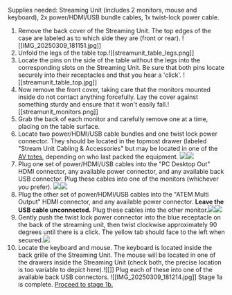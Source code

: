 Supplies needed: Streaming Unit (includes 2 monitors, mouse and keyboard), 2x power/HDMI/USB bundle cables, 1x twist-lock power cable.
1. Remove the back cover of the Streaming Unit. The top edges of the case are labeled as to which side they are (front or rear).
![[IMG_20250309_181151.jpg]]
2. Unfold the legs of the table top.![[streamunit_table_legs.png]]
3. Locate the pins on the side of the table without the legs into the corresponding slots on the Streaming Unit. Be sure that both pins locate securely into their receptacles and that you hear a 'click'. ![[streamunit_table_top.jpg]]
4. Now remove the front cover, taking care that the monitors mounted inside do not contact anything forcefully. Lay the cover against something sturdy and ensure that it won't easily fall.![[streamunit_monitors.png]]
5. Grab the back of each monitor and carefully remove one at a time, placing on the table surface.
6. Locate two power/HDMI/USB cable bundles and one twist lock power connector. They should be located in the topmost drawer (labeled "Stream Unit Cabling & Accessories" but may be located in one of the [AV totes](FRC-AV/index.md#Equipment%20Locations), depending on who last packed the equipment. ![](IMG_20250222_154837.jpg)![](IMG_20250222_155140.jpg)
7. Plug one set of power/HDMI/USB cables into the "PC Desktop Out" HDMI connector, any available power connector, and any available back USB connector. Plug these cables into one of the monitors (whichever you prefer). ![](IMG_20250222_155234_marked.jpg)![](IMG_20250222_155349.jpg)
8. Plug the other set of power/HDMI/USB cables into the "ATEM Multi Output" HDMI connector, and any available power connector. **Leave the USB cable unconnected.** Plug these cables into the other monitor.![](IMG_20250222_155509_marked.jpg)![](IMG_20250222_155617%201.jpg)
9. Gently push the twist lock power connector into the blue receptacle on the back of the streaming unit, then twist clockwise approximately 90 degrees until there is a click. The yellow tab should face to the left when secured.![](IMG_20250222_155703.jpg)
10. Locate the keyboard and mouse. The keyboard is located inside the back grille of the Streaming Unit. The mouse will be located in one of the drawers inside the Streaming Unit (check both, the precise location is too variable to depict here).![[]]
Plug each of these into one of the available back USB connectors.
![[IMG_20250309_181214.jpg]]
Stage 1a is complete. [Proceed to stage 1b.](1b.%20Cable%20up%20Chesapeake%20Router.md)
